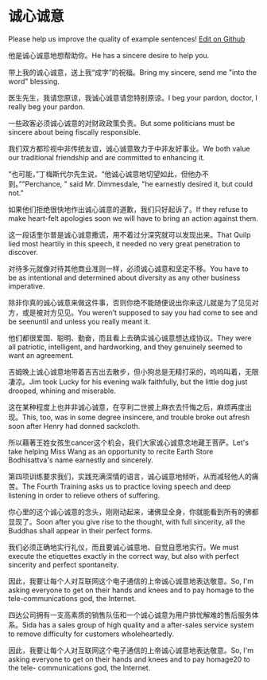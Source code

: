# 诚心诚意

Please help us improve the quality of example sentences! [Edit on Github](https://github.com/jiyushe/jiyu-example-sentence-source/blob/main/chinese/chengxinchengyi.md)

<p><span class="chinese">他是诚心诚意地想帮助你。</span><span class="english">He has a sincere desire to help you.</span></p>

<p><span class="chinese">带上我的诚心诚意，送上我“成字”的祝福。</span><span class="english">Bring my sincere, send me "into the word" blessing.</span></p>

<p><span class="chinese">医生先生，我请您原谅，我诚心诚意请您特别原谅。</span><span class="english">I beg your pardon, doctor, I really beg your pardon.</span></p>

<p><span class="chinese">一些政客必须诚心诚意的对财政政策负责。</span><span class="english">But some politicians must be sincere about being fiscally responsible.</span></p>

<p><span class="chinese">我们双方都珍视中非传统友谊，诚心诚意致力于中非友好事业。</span><span class="english">We both value our traditional friendship and are committed to enhancing it.</span></p>

<p><span class="chinese">“也可能，”丁梅斯代尔先生说，“他诚心诚意地切望如此，但他办不到。”</span><span class="english">"Perchance, " said Mr. Dimmesdale, "he earnestly desired it, but could not."</span></p>

<p><span class="chinese">如果他们拒绝很快地作出诚心诚意的道歉，我们只好起诉了。</span><span class="english">If they refuse to make heart-felt apologies soon we will have to bring an action against them.</span></p>

<p><span class="chinese">这一段话奎尔普是诚心诚意撒谎，用不着过分深究就可以发现出来。</span><span class="english">That Quilp lied most heartily in this speech, it needed no very great penetration to discover.</span></p>

<p><span class="chinese">对待多元就像对待其他商业准则一样，必须诚心诚意和坚定不移。</span><span class="english">You have to be as intentional and determined about diversity as any other business imperative.</span></p>

<p><span class="chinese">除非你真的诚心诚意来做这件事，否则你绝不能随便说出你来这儿就是为了见见对方，或是被对方见见。</span><span class="english">You weren’t supposed to say you had come to see and be seenuntil and unless you really meant it.</span></p>

<p><span class="chinese">他们都很爱国、聪明、勤奋，而且看上去确实诚心诚意想达成协议。</span><span class="english">They were all patriotic, intelligent, and hardworking, and they genuinely seemed to want an agreement.</span></p>

<p><span class="chinese">吉姆晚上诚心诚意地带着吉吉出去散步，但小狗总是无精打采的，呜呜叫着，无限凄凉。</span><span class="english">Jim took Lucky for his evening walk faithfully, but the little dog just drooped, whining and miserable.</span></p>

<p><span class="chinese">这在某种程度上也并非诚心诚意，在亨利二世披上麻衣去忏悔之后，麻烦再度出现。</span><span class="english">This, too, was in some degree insincere, and trouble broke out afresh soon after Henry had donned sackcloth.</span></p>

<p><span class="chinese">所以藉著王姓女孩生cancer这个机会，我们大家诚心诚意念地藏王菩萨。</span><span class="english">Let's take helping Miss Wang as an opportunity to recite Earth Store Bodhisattva's name earnestly and sincerely.</span></p>

<p><span class="chinese">第四项训练要求我们，实践充满深情的语言，诚心诚意地倾听，从而减轻他人的痛苦。</span><span class="english">The Fourth Training asks us to practice loving speech and deep listening in order to relieve others of suffering.</span></p>

<p><span class="chinese">你心里的这个诚心诚意的念头，刚刚动起来，诸佛显全身，你就能看到所有的佛都显现了。</span><span class="english">Soon after you give rise to the thought, with full sincerity, all the Buddhas shall appear in their perfect forms.</span></p>

<p><span class="chinese">我们必须正确地实行礼仪，而且要诚心诚意地、自觉自愿地实行。</span><span class="english">We must execute the etiquettes exactly in the correct way, but also with perfect sincerity and perfect spontaneity.</span></p>

<p><span class="chinese">因此，我要让每个人对互联网这个电子通信的上帝诚心诚意地表达敬意。</span><span class="english">So, I'm asking everyone to get on their hands and knees and to pay homage to the tele-communications god, the Internet.</span></p>

<p><span class="chinese">四达公司拥有一支高素质的销售队伍和一个诚心诚意为用户排忧解难的售后服务体系。</span><span class="english">Sida has a sales group of high quality and a after-sales service system to remove difficulty for customers wholeheartedly.</span></p>

<p><span class="chinese">因此，我要让每个人对互联网这个电子通信的上帝诚心诚意地表达敬意。</span><span class="english">So, I'm asking everyone to get on their hands and knees and to pay homage20 to the tele- communications god, the Internet.</span></p>

